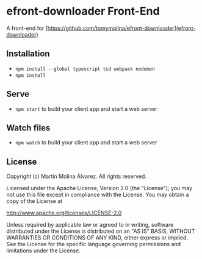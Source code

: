# efront-downloader Front-End
A front-end for [https://github.com/tomymolina/efront-downloader](efront-downloader)

## Installation

* `npm install --global typescript tsd webpack nodemon`
* `npm install`

## Serve

* `npm start` to build your client app and start a web server

## Watch files
* `npm watch` to build your client app and start a web server

## License
Copyright (c) Martín Molina Álvarez. All rights reserved.

Licensed under the Apache License, Version 2.0 (the "License"); you may not use this file except in compliance with the License. You may obtain a copy of the License at

http://www.apache.org/licenses/LICENSE-2.0

Unless required by applicable law or agreed to in writing, software distributed under the License is distributed on an "AS IS" BASIS, WITHOUT WARRANTIES OR CONDITIONS OF ANY KIND, either express or implied. See the License for the specific language governing permissions and limitations under the License.
